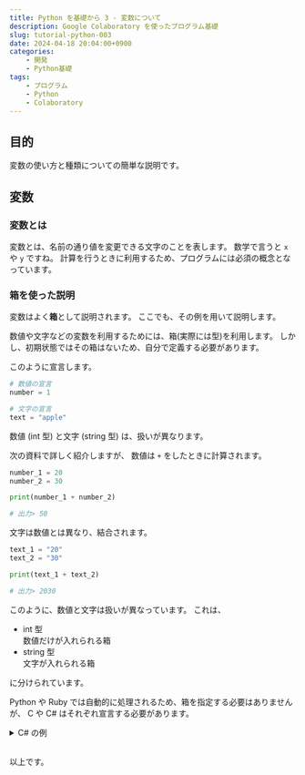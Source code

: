 ```yaml
---
title: Python を基礎から 3 - 変数について
description: Google Colaboratory を使ったプログラム基礎
slug: tutorial-python-003
date: 2024-04-18 20:04:00+0900
categories:
    - 開発
    - Python基礎
tags:
    - プログラム
    - Python
    - Colaboratory
---
```


## 目的
変数の使い方と種類についての簡単な説明です。

## 変数
### 変数とは
変数とは、名前の通り値を変更できる文字のことを表します。
数学で言うと `x` や `y` ですね。
計算を行うときに利用するため、プログラムには必須の概念となっています。

### 箱を使った説明
変数はよく**箱**として説明されます。
ここでも、その例を用いて説明します。

数値や文字などの変数を利用するためには、箱(実際には型)を利用します。
しかし、初期状態ではその箱はないため、自分で定義する必要があります。

このように宣言します。
```python
# 数値の宣言
number = 1

# 文字の宣言
text = "apple"
```

<!-- ここに画像を追加 -->

数値 (int 型) と文字 (string 型) は、扱いが異なります。

次の資料で詳しく紹介しますが、
数値は `+` をしたときに計算されます。
```python
number_1 = 20
number_2 = 30

print(number_1 + number_2)

# 出力> 50
```

文字は数値とは異なり、結合されます。
```python
text_1 = "20"
text_2 = "30"

print(text_1 + text_2)

# 出力> 2030
```

このように、数値と文字は扱いが異なっています。
これは、
- int 型<br />
数値だけが入れられる箱
- string 型<br />
文字が入れられる箱

に分けられています。

Python や Ruby では自動的に処理されるため、箱を指定する必要はありませんが、 C や C# はそれぞれ宣言する必要があります。

<details>
<summary>C# の例</summary>

int 型の使用例
```cs
int number = 200;

Console.WriteLine(number);
```

(int 型に文字列を入れるとエラーになります。)
</details><br />

以上です。

<!--
---
Last Code Checked: 2024/4/xx by [mint73](https://github.com/mint73)
-->
